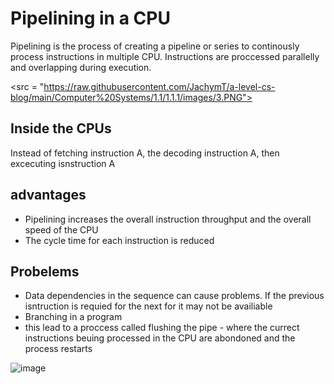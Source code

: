 # Pipelining in a CPU

Pipelining is the process of creating a pipeline or series to continously process instructions in multiple CPU. Instructions are proccessed parallelly and overlapping during execution.

<src = "https://raw.githubusercontent.com/JachymT/a-level-cs-blog/main/Computer%20Systems/1.1/1.1.1/images/3.PNG">

## Inside the CPUs 
Instead of fetching instruction A, the decoding instruction A, then excecuting isnstruction A

## advantages
- Pipelining increases the overall instruction throughput and the overall speed of the CPU
- The cycle time for each instruction is reduced

## Probelems
- Data dependencies in the sequence can cause problems. If the previous isntruction is requied for the next for it may not be availiable
- Branching in a program 
- this lead to a proccess called flushing the pipe - where the currect instructions beuing processed in the CPU are abondoned and the process restarts

![image](https://user-images.githubusercontent.com/72783315/137920053-f9b677b1-5020-4ea8-8a37-6a1dc6dc4a99.png)
